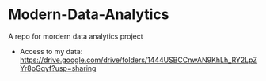 # Modern-Data-Analytics
A repo for mordern data analytics project 
- Access to my data: https://drive.google.com/drive/folders/1444USBCCnwAN9KhLh_RY2LpZYr8pGqyf?usp=sharing
